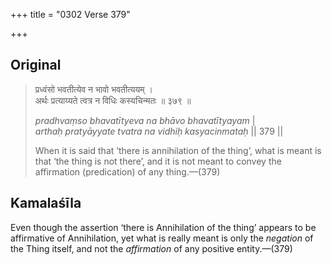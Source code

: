 +++
title = "0302 Verse 379"

+++
## Original 
>
> प्रध्वंसो भवतीत्येव न भावो भवतीत्ययम् ।  
> अर्थः प्रत्याय्यते त्वत्र न विधिः कस्यचिन्मतः ॥ ३७९ ॥ 
>
> *pradhvaṃso bhavatītyeva na bhāvo bhavatītyayam* \|  
> *arthaḥ pratyāyyate tvatra na vidhiḥ kasyacinmataḥ* \|\| 379 \|\| 
>
> When it is said that ‘there is annihilation of the thing’, what is meant is that ‘the thing is not there’, and it is not meant to convey the affirmation (predication) of any thing.—(379)



## Kamalaśīla

Even though the assertion ‘there is Annihilation of the thing’ appears to be affirmative of Annihilation, yet what is really meant is only the *negation* of the Thing itself, and not the *affirmation* of any positive entity.—(379)


